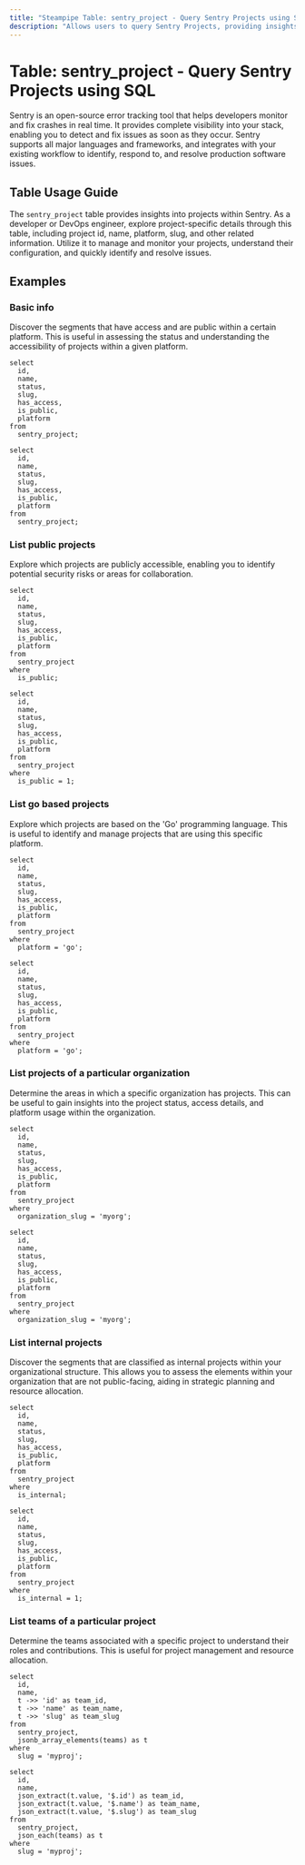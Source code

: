 ```yaml
---
title: "Steampipe Table: sentry_project - Query Sentry Projects using SQL"
description: "Allows users to query Sentry Projects, providing insights into project details, including its id, name, platform, slug, and other related information."
---
```


# Table: sentry_project - Query Sentry Projects using SQL

Sentry is an open-source error tracking tool that helps developers monitor and fix crashes in real time. It provides complete visibility into your stack, enabling you to detect and fix issues as soon as they occur. Sentry supports all major languages and frameworks, and integrates with your existing workflow to identify, respond to, and resolve production software issues.

## Table Usage Guide

The `sentry_project` table provides insights into projects within Sentry. As a developer or DevOps engineer, explore project-specific details through this table, including project id, name, platform, slug, and other related information. Utilize it to manage and monitor your projects, understand their configuration, and quickly identify and resolve issues.

## Examples

### Basic info
Discover the segments that have access and are public within a certain platform. This is useful in assessing the status and understanding the accessibility of projects within a given platform.

```sql+postgres
select
  id,
  name,
  status,
  slug,
  has_access,
  is_public,
  platform
from
  sentry_project;
```

```sql+sqlite
select
  id,
  name,
  status,
  slug,
  has_access,
  is_public,
  platform
from
  sentry_project;
```

### List public projects
Explore which projects are publicly accessible, enabling you to identify potential security risks or areas for collaboration.

```sql+postgres
select
  id,
  name,
  status,
  slug,
  has_access,
  is_public,
  platform
from
  sentry_project
where
  is_public;
```

```sql+sqlite
select
  id,
  name,
  status,
  slug,
  has_access,
  is_public,
  platform
from
  sentry_project
where
  is_public = 1;
```

### List go based projects
Explore which projects are based on the 'Go' programming language. This is useful to identify and manage projects that are using this specific platform.

```sql+postgres
select
  id,
  name,
  status,
  slug,
  has_access,
  is_public,
  platform
from
  sentry_project
where
  platform = 'go';
```

```sql+sqlite
select
  id,
  name,
  status,
  slug,
  has_access,
  is_public,
  platform
from
  sentry_project
where
  platform = 'go';
```

### List projects of a particular organization
Determine the areas in which a specific organization has projects. This can be useful to gain insights into the project status, access details, and platform usage within the organization.

```sql+postgres
select
  id,
  name,
  status,
  slug,
  has_access,
  is_public,
  platform
from
  sentry_project
where
  organization_slug = 'myorg';
```

```sql+sqlite
select
  id,
  name,
  status,
  slug,
  has_access,
  is_public,
  platform
from
  sentry_project
where
  organization_slug = 'myorg';
```

### List internal projects
Discover the segments that are classified as internal projects within your organizational structure. This allows you to assess the elements within your organization that are not public-facing, aiding in strategic planning and resource allocation.

```sql+postgres
select
  id,
  name,
  status,
  slug,
  has_access,
  is_public,
  platform
from
  sentry_project
where
  is_internal;
```

```sql+sqlite
select
  id,
  name,
  status,
  slug,
  has_access,
  is_public,
  platform
from
  sentry_project
where
  is_internal = 1;
```

### List teams of a particular project
Determine the teams associated with a specific project to understand their roles and contributions. This is useful for project management and resource allocation.

```sql+postgres
select
  id,
  name,
  t ->> 'id' as team_id,
  t ->> 'name' as team_name,
  t ->> 'slug' as team_slug
from
  sentry_project,
  jsonb_array_elements(teams) as t
where
  slug = 'myproj';
```

```sql+sqlite
select
  id,
  name,
  json_extract(t.value, '$.id') as team_id,
  json_extract(t.value, '$.name') as team_name,
  json_extract(t.value, '$.slug') as team_slug
from
  sentry_project,
  json_each(teams) as t
where
  slug = 'myproj';
```